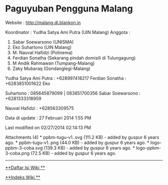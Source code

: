 # Paguyuban Pengguna  Malang

Website : ​http://malang.di.blankon.in

Koordinator : Yudha Satya Ami Putra (UIN Malang) Anggota :
  1. Sabar Soewarsono (UNISMA)
  2. Eko Suhartono (UIN Malang)
  3. M. Nauval Hafidzi (Polinema)
  4. Ferdian Sonatha (Sekarang pindah domisili di Tulungagung)
  5. M Andik Rahmawan (Tumpang-Malang)
  6. Zaky Mubaraq (Gondanglegi-Malang)

Yudha Satya Ami Putra : +628997418217 Ferdian Sonatha : +6283851001622 Eko

Suhartono : 085645879099 | 083851700356 Sabar Soewarsono : +6281333318959

Nauval Hafidzi : +628563309575

Data di update : 27 Februari 2014 1:55 PM

Last modified on 02/27/2014 02:14:13 PM

Attachments (4)
    * ppbm-tugu-v1..svg​ (111.2 KB) - added by guspur 6 years ago.
    * ppbm-tugu-v1..png​ (44.0 KB) - added by guspur 6 years ago.
    * logo-ppbm-3-coba.svg​ (139.3 KB) - added by guspur 6 years ago.
    * logo-ppbm-3-coba.png​ (72.5 KB) - added by guspur 6 years ago.

---
[**Daftar Isi Wiki **](/DaftarIsi/README.md)
 
[**Indeks Wiki **](/Indeks.md)
